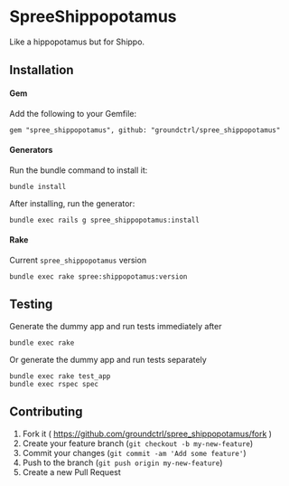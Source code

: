 # SpreeShippopotamus

Like a hippopotamus but for Shippo.

## Installation

#### Gem

Add the following to your Gemfile:

```
gem "spree_shippopotamus", github: "groundctrl/spree_shippopotamus"
```

#### Generators

Run the bundle command to install it:

```
bundle install
```

After installing, run the generator:

```
bundle exec rails g spree_shippopotamus:install
```

#### Rake

Current `spree_shippopotamus` version

```
bundle exec rake spree:shippopotamus:version
```

## Testing

Generate the dummy app and run tests immediately after

```
bundle exec rake
```

Or generate the dummy app and run tests separately

```
bundle exec rake test_app
bundle exec rspec spec
```

## Contributing

1. Fork it ( https://github.com/groundctrl/spree_shippopotamus/fork )
2. Create your feature branch (`git checkout -b my-new-feature`)
3. Commit your changes (`git commit -am 'Add some feature'`)
4. Push to the branch (`git push origin my-new-feature`)
5. Create a new Pull Request
